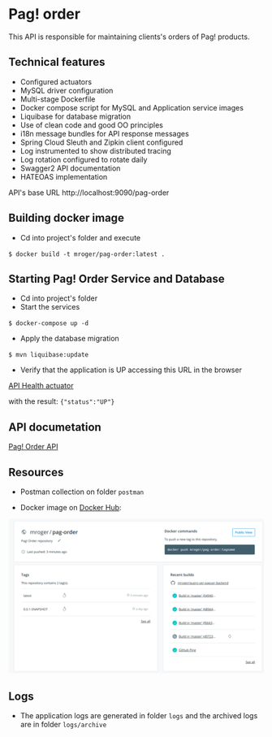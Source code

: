 # Pag! order

This API is responsible for maintaining clients's orders of Pag! products.

##  Technical features

* Configured actuators
* MySQL driver configuration
* Multi-stage Dockerfile
* Docker compose script for MySQL and Application service images
* Liquibase for database migration
* Use of clean code and good OO principles
* i18n message bundles for API response messages
* Spring Cloud Sleuth and Zipkin client configured
* Log instrumented to show distributed tracing
* Log rotation configured to rotate daily
* Swagger2 API documentation
* HATEOAS implementation

API's base URL http://localhost:9090/pag-order

## Building docker image

* Cd into project's folder and execute

`$ docker build -t mroger/pag-order:latest .`

## Starting Pag! Order Service and Database

* Cd into project's folder
* Start the services

`$ docker-compose up -d`

* Apply the database migration

`$ mvn liquibase:update`

* Verify that the application is UP accessing this URL in the browser

[API Health actuator](http://localhost:9090/pag-order/actuator/health)

with the result: `{"status":"UP"}`

## API documetation

[Pag! Order API](http://localhost:9090/pag-order/swagger-ui.html)

## Resources

* Postman collection on folder `postman`

* Docker image on [Docker Hub](https://cloud.docker.com/repository/docker/mroger/pag-order/general):

![](docker_image.png)

## Logs

* The application logs are generated in folder `logs` and the archived logs are in folder `logs/archive`
